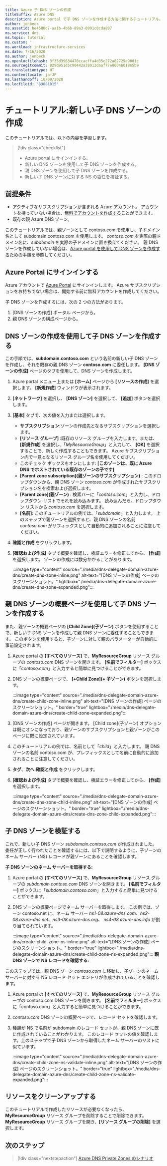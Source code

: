 ```yaml
---
title: Azure 子 DNS ゾーンの作成
titleSuffix: Azure DNS
description: Azure portal で子 DNS ゾーンを作成する方法に関するチュートリアル。
author: jonbeck
ms.assetid: be4580d7-aa1b-4b6b-89a3-0991c0cda897
ms.service: dns
ms.topic: tutorial
ms.custom: ''
ms.workload: infrastructure-services
ms.date: 7/16/2020
ms.author: jonbeck
ms.openlocfilehash: 3f35d39634470ccacffa4d35c272a82725e9001c
ms.sourcegitcommit: 829d951d5c90442a38012daaf77e86046018e5b9
ms.translationtype: HT
ms.contentlocale: ja-JP
ms.lasthandoff: 10/09/2020
ms.locfileid: "89081015"
---
```

# <a name="tutorial-creating-a-new-child-dns-zone"></a>チュートリアル:新しい子 DNS ゾーンの作成

このチュートリアルでは、以下の内容を学習します。 

> [!div class="checklist"]
> * Azure portal にサインインする。
> * 新しい DNS ゾーンを使用して子 DNS ゾーンを作成する。
> * 親 DNS ゾーンを使用して子 DNS ゾーンを作成する。
> * 新しい子 DNS ゾーンに対する NS の委任を検証する。



## <a name="prerequisites"></a>前提条件

* アクティブなサブスクリプションが含まれる Azure アカウント。  アカウントを持っていない場合は、[無料でアカウントを作成する](https://azure.microsoft.com/free/?WT.mc_id=A261C142F)ことができます。
* 既存の親 Azure DNS ゾーン。  

このチュートリアルでは、親ゾーンとして contoso.com を使用し、子ドメイン名として subdomain.contoso.com を使用します。  *contoso.com* を実際の親ドメイン名に、*subdomain* を実際の子ドメインに置き換えてください。  親 DNS ゾーンを作成していない場合は、[Azure portal を使用して DNS ゾーンを作成する](https://docs.microsoft.com/azure/dns/dns-getstarted-portal#create-a-dns-zone)ための手順を参照してください。 


## <a name="sign-in-to-azure-portal"></a>Azure Portal にサインインする

Azure アカウントで [Azure Portal](https://portal.azure.com/) にサインインします。
Azure サブスクリプションをお持ちでない場合は、開始する前に無料アカウントを作成してください。

子 DNS ゾーンを作成するには、次の 2 つの方法があります。
1.  [DNS ゾーンの作成] ポータル ページから。
1.  親 DNS ゾーンの構成ページから。


## <a name="create-child-dns-zone-via-create-dns-zone"></a>DNS ゾーンの作成を使用して子 DNS ゾーンを作成する

この手順では、**subdomain.contoso.com** という名前の新しい子 DNS ゾーンを作成し、それを既存の親 DNS ゾーン **contoso.com** に委任します。 **[DNS ゾーンの作成]** ページのタブを使用して、DNS ゾーンを作成します。
1.  Azure portal メニュー上または **[ホーム]** ページから **[リソースの作成]** を選択します。 **[新規作成]** ウィンドウが表示されます。
1.  **[ネットワーク]** を選択し、 **[DNS ゾーン]** を選択して、 **[追加]** ボタンを選択します。

1.  **[基本]** タブで、次の値を入力または選択します。
    * **サブスクリプション**:ゾーンの作成先となるサブスクリプションを選択します。
    * **[リソース グループ]** :既存のリソース グループを入力します。または、 **[新規作成]** を選択し、「*MyResourceGroup*」と入力して、 **[OK]** を選択することで、新しく作成することもできます。 Azure サブスクリプション内で一意となるリソース グループ名を使用してください。
    * このチェック ボックスをオンにします: **[このゾーンは、既に Azure DNS でホストされている既存のゾーンの子です]**
    * **[Parent zone subscription]\(親ゾーンのサブスクリプション\)** : このドロップダウンから、親 DNS ゾーン *contoso.com* が作成されたサブスクリプション名を検索および選択します。
    * **[Parent zone]\(親ゾーン\)** : 検索バーに「*contoso.com*」と入力し、ドロップダウン リストでそれを読み込みます。 読み込んだら、ドロップダウン リストから *contoso.com* を選択します。
    * **[名前]:** このチュートリアルの例では、「*subdomain*」と入力します。 上のステップで親ゾーンを選択すると、親 DNS ゾーンの名前 *contoso.com* がサフィックスとして自動的に追加されることに注意してください。

1. **確認と作成** をクリックします。
1. **[確認および作成]** タブで概要を確認し、検証エラーを修正してから、 **[作成]** を選択します。
ゾーンの作成には数分かかることがあります。

 
    :::image type="content" source="./media/dns-delegate-domain-azure-dns/create-dns-zone-inline.png" alt-text="[DNS ゾーンの作成] ページのスクリーンショット。" lightbox="./media/dns-delegate-domain-azure-dns/create-dns-zone-expanded.png":::

## <a name="create-child-dns-zone-via-parent-dns-zone-overview-page"></a>親 DNS ゾーンの概要ページを使用して子 DNS ゾーンを作成する
また、親ゾーンの概要ページの **[Child Zone]\(子ゾーン\)** ボタンを使用することで、新しい子 DNS ゾーンを作成して親 DNS ゾーンに委任することもできます。 このボタンを使用すると、子ゾーンに対して親のパラメーターが自動的に事前設定されます。 

1.  Azure portal の **[すべてのリソース]** で、**MyResourceGroup** リソース グループの *contoso.com* DNS ゾーンを開きます。 **[名前でフィルター]** ボックスに「*contoso.com*」と入力すると簡単に見つけることができます。
1.  DNS ゾーンの概要ページで、 **[+Child Zone]\(+ 子ゾーン\)** ボタンを選択します。

      :::image type="content" source="./media/dns-delegate-domain-azure-dns/create-child-zone-inline.png" alt-text="[DNS ゾーンの作成] ページのスクリーンショット。" border="true" lightbox="./media/dns-delegate-domain-azure-dns/create-child-zone-expanded.png":::

1.  [DNS ゾーンの作成] ページが開きます。 [Child zone]\(子ゾーン\) オプションは既にオンになっており、親ゾーンのサブスクリプションと親ゾーンがこのページに既に設定されています。
1.  このチュートリアルの例では、名前として「*child*」と入力します。 親 DNS ゾーンの名前 contoso.com が、プレフィックスとして名前に自動的に追加されることに注意してください。
1.  **タグ**、**次へ:確認と作成** をクリックします。
1.  **[確認および作成]** タブで概要を確認し、検証エラーを修正してから、 **[作成]** を選択します。

    :::image type="content" source="./media/dns-delegate-domain-azure-dns/create-dns-zone-child-inline.png" alt-text="[DNS ゾーンの作成] ページのスクリーンショット。" border="true"  lightbox="./media/dns-delegate-domain-azure-dns/create-dns-zone-child-expanded.png":::
## <a name="verify-child-dns-zone"></a>子 DNS ゾーンを検証する
これで、新しい子 DNS ゾーン *subdomain.contoso.com* が作成されました。 委任が正しく行われたことを確認するには、以下で説明するように、子ゾーンのネーム サーバー (NS) レコードが親ゾーンにあることを確認します。  

**子 DNS ゾーンのネーム サーバーを取得する:**

1.  Azure portal の **[すべてのリソース]** で、**MyResourceGroup** リソース グループの *subdomain.contoso.com* DNS ゾーンを開きます。 **[名前でフィルター]** ボックスに「*subdomain.contoso.com*」と入力すると簡単に見つけることができます。
1.  DNS ゾーンの概要ページでネーム サーバーを取得します。 この例では、ゾーン contoso.net に、ネーム サーバー *ns1-08.azure-dns.com、ns2-08.azure-dns.net、ns3-08.azure-dns.org、* *ns4-08.azure-dns.info* が割り当てられています。

      :::image type="content" source="./media/dns-delegate-domain-azure-dns/create-child-zone-ns-inline.png" alt-text="[DNS ゾーンの作成] ページのスクリーンショット。" border="true" lightbox="./media/dns-delegate-domain-azure-dns/create-child-zone-ns-expanded.png":::
**親 DNS ゾーンで NS レコードを確認する:**

このステップでは、親 DNS ゾーン *contoso.com* に移動し、子ゾーンのネーム サーバーに対する NS レコード セット エントリが作成されていることを確認します。

1. Azure portal の **[すべてのリソース]** で、**MyResourceGroup** リソース グループの contoso.com DNS ゾーンを開きます。 **[名前でフィルター]** ボックスに「contoso.com」と入力すると簡単に見つけることができます。
1.  *contoso.com* DNS ゾーンの概要ページで、レコード セットを確認します。
1.  種類が NS で名前が subdomain のレコード セットが、親 DNS ゾーンに既に作成されていることがわかります。 このレコード セットの値を確認します。上のステップで子 DNS ゾーンから取得したネーム サーバーのリストに似ています。

     :::image type="content" source="./media/dns-delegate-domain-azure-dns/create-child-zone-ns-validate-inline.png" alt-text="[DNS ゾーンの作成] ページのスクリーンショット。" border="true" lightbox="./media/dns-delegate-domain-azure-dns/create-child-zone-ns-validate-expanded.png":::
## <a name="clean-up-resources"></a>リソースをクリーンアップする
このチュートリアルで作成したリソースが必要なくなったら、**MyResourceGroup** リソース グループを削除することで削除できます。 **MyResourceGroup** リソース グループを開き、**[リソース グループの削除]** を選択します。



## <a name="next-steps"></a>次のステップ

> [!div class="nextstepaction"]
> [Azure DNS Private Zones のシナリオ](private-dns-scenarios.md)
